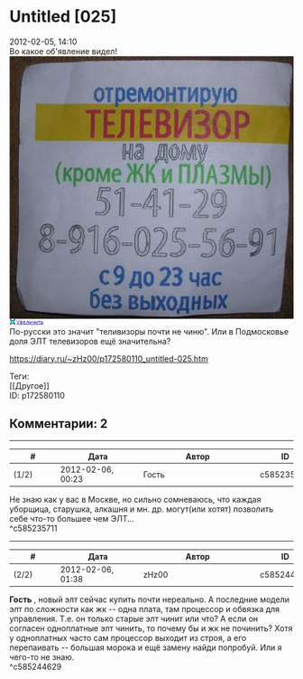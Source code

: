 Untitled [025]
==============

  
2012-02-05, 14:10  
 Во какое об'явление видел!   
   [![](pics/2911586a7962t.jpg)](http://s017.radikal.ru/i430/1202/3a/2911586a7962.jpg)     
 По-русски это значит "теливизоры почти не чиню". Или в Подмосковье доля ЭЛТ телевизоров ещё значительна?   
  
<https://diary.ru/~zHz00/p172580110_untitled-025.htm>  
  
Теги:  
[[Другое]]  
ID: p172580110  


Комментарии: 2
--------------

  


---



|         #         |              Дата              |                     Автор                     |           ID           |
| --- | --- | --- | --- |
| (1/2) | 2012-02-06, 00:23 | Гость | c585235711 |

  
 Не знаю как у вас в Москве, но сильно сомневаюсь, что каждая уборщица, старушка, алкашня и мн. др. могут(или хотят) позволить себе что-то большее чем ЭЛТ...   
 ^c585235711

---



|         #         |              Дата              |                     Автор                     |           ID           |
| --- | --- | --- | --- |
| (2/2) | 2012-02-06, 01:38 | zHz00 | c585244629 |

  
  **Гость**  , новый элт сейчас купить почти нереально. А последние модели элт по сложности как жк -- одна плата, там процессор и обвязка для управления. Т.е. он только старые элт чинит или что? А если он согласен одноплатные элт чинить, то почему бы и жк не починить? Хотя у одноплатных часто сам процессор выходит из строя, а его перепаивать -- большая морока и ещё замену найди попробуй. Или я чего-то не знаю.   
 ^c585244629